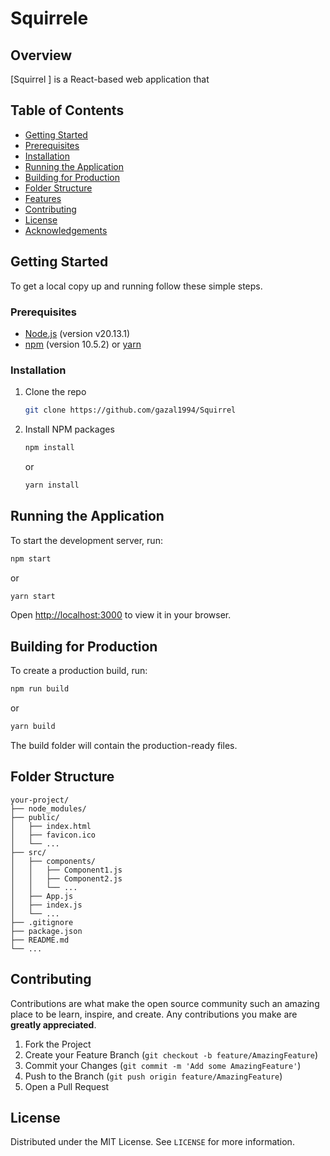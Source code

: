 

# Squirrele

## Overview

[Squirrel ] is a React-based web application that

## Table of Contents

- [Getting Started](#getting-started)
- [Prerequisites](#prerequisites)
- [Installation](#installation)
- [Running the Application](#running-the-application)
- [Building for Production](#building-for-production)
- [Folder Structure](#folder-structure)
- [Features](#features)
- [Contributing](#contributing)
- [License](#license)
- [Acknowledgements](#acknowledgements)

## Getting Started

To get a local copy up and running follow these simple steps.

### Prerequisites

- [Node.js](https://nodejs.org/) (version v20.13.1)
- [npm](https://www.npmjs.com/) (version 10.5.2) or [yarn](https://yarnpkg.com/)

### Installation

1. Clone the repo
   ```sh
   git clone https://github.com/gazal1994/Squirrel
   ```
2. Install NPM packages
   ```sh
   npm install
   ```
   or
   ```sh
   yarn install
   ```

## Running the Application

To start the development server, run:
```sh
npm start
```
or
```sh
yarn start
```
Open [http://localhost:3000](http://localhost:3000) to view it in your browser.

## Building for Production

To create a production build, run:
```sh
npm run build
```
or
```sh
yarn build
```
The build folder will contain the production-ready files.

## Folder Structure

```plaintext
your-project/
├── node_modules/
├── public/
│   ├── index.html
│   ├── favicon.ico
│   └── ...
├── src/
│   ├── components/
│   │   ├── Component1.js
│   │   ├── Component2.js
│   │   └── ...
│   ├── App.js
│   ├── index.js
│   └── ...
├── .gitignore
├── package.json
├── README.md
└── ...
```


## Contributing

Contributions are what make the open source community such an amazing place to be learn, inspire, and create. Any contributions you make are **greatly appreciated**.

1. Fork the Project
2. Create your Feature Branch (`git checkout -b feature/AmazingFeature`)
3. Commit your Changes (`git commit -m 'Add some AmazingFeature'`)
4. Push to the Branch (`git push origin feature/AmazingFeature`)
5. Open a Pull Request

## License

Distributed under the MIT License. See `LICENSE` for more information.
